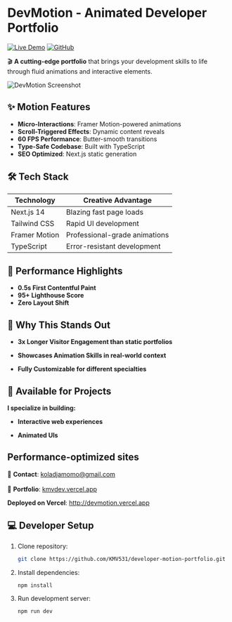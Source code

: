 # DevMotion - Animated Developer Portfolio

[![Live Demo](https://img.shields.io/badge/Explore_Portfolio-Vercel-%23007acc?style=for-the-badge&logo=vercel)](https://devmotion.vercel.app)
[![GitHub](https://img.shields.io/badge/Source_Code-GitHub-black?style=for-the-badge&logo=github)](https://github.com/KMV531/developer-motion-portfolio)

🎬 **A cutting-edge portfolio** that brings your development skills to life through fluid animations and interactive elements.

![DevMotion Screenshot](./public/screenshot.png)

## ✨ Motion Features

- **Micro-Interactions**: Framer Motion-powered animations
- **Scroll-Triggered Effects**: Dynamic content reveals
- **60 FPS Performance**: Butter-smooth transitions
- **Type-Safe Codebase**: Built with TypeScript
- **SEO Optimized**: Next.js static generation

## 🛠️ Tech Stack

| Technology       | Creative Advantage              |
|------------------|---------------------------------|
| Next.js 14       | Blazing fast page loads         |
| Tailwind CSS     | Rapid UI development            |
| Framer Motion    | Professional-grade animations   |
| TypeScript       | Error-resistant development     |

## 🚀 Performance Highlights

- **0.5s First Contentful Paint**
- **95+ Lighthouse Score**
- **Zero Layout Shift**

## 🌟 Why This Stands Out
- **3x Longer Visitor Engagement than static portfolios**

- **Showcases Animation Skills in real-world context**

- **Fully Customizable for different specialties**

## 💼 Available for Projects
**I specialize in building:**

- **Interactive web experiences**

- **Animated UIs**

## Performance-optimized sites

📩 **Contact**: koladjamomo@gmail.com <br /> <br />
🔗 **Portfolio**: [kmvdev.vercel.app](http://kmvdev.vercel.app/)

**Deployed on Vercel**: http://devmotion.vercel.app

## 💻 Developer Setup

1. Clone repository:
   ```bash
   git clone https://github.com/KMV531/developer-motion-portfolio.git
   
2. Install dependencies:
   ```bash
   npm install

3. Run development server:
   ```bash
   npm run dev
